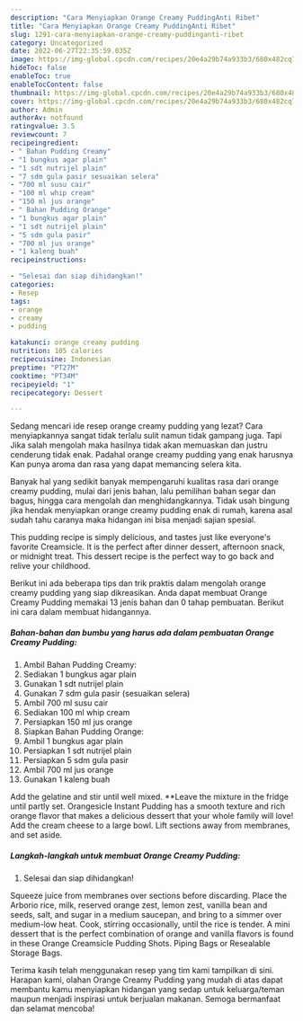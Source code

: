 ```yaml
---
description: "Cara Menyiapkan Orange Creamy PuddingAnti Ribet"
title: "Cara Menyiapkan Orange Creamy PuddingAnti Ribet"
slug: 1291-cara-menyiapkan-orange-creamy-puddinganti-ribet
category: Uncategorized
date: 2022-06-27T22:35:59.035Z
image: https://img-global.cpcdn.com/recipes/20e4a29b74a933b3/680x482cq70/orange-creamy-pudding-foto-resep-utama.jpg
hideToc: false
enableToc: true
enableTocContent: false
thumbnail: https://img-global.cpcdn.com/recipes/20e4a29b74a933b3/680x482cq70/orange-creamy-pudding-foto-resep-utama.jpg
cover: https://img-global.cpcdn.com/recipes/20e4a29b74a933b3/680x482cq70/orange-creamy-pudding-foto-resep-utama.jpg
author: Admin
authorAv: notfound
ratingvalue: 3.5
reviewcount: 7
recipeingredient:
- " Bahan Pudding Creamy"
- "1 bungkus agar plain"
- "1 sdt nutrijel plain"
- "7 sdm gula pasir sesuaikan selera"
- "700 ml susu cair"
- "100 ml whip cream"
- "150 ml jus orange"
- " Bahan Pudding Orange"
- "1 bungkus agar plain"
- "1 sdt nutrijel plain"
- "5 sdm gula pasir"
- "700 ml jus orange"
- "1 kaleng buah"
recipeinstructions:

- "Selesai dan siap dihidangkan!"
categories:
- Resep
tags:
- orange
- creamy
- pudding

katakunci: orange creamy pudding 
nutrition: 105 calories
recipecuisine: Indonesian
preptime: "PT27M"
cooktime: "PT34M"
recipeyield: "1"
recipecategory: Dessert

---
```



Sedang mencari ide resep orange creamy pudding yang lezat? Cara menyiapkannya sangat tidak terlalu sulit namun tidak gampang juga. Tapi Jika salah mengolah maka hasilnya tidak akan memuaskan dan justru cenderung tidak enak. Padahal orange creamy pudding yang enak harusnya Kan punya aroma dan rasa yang dapat memancing selera kita.


Banyak hal yang sedikit banyak mempengaruhi kualitas rasa dari orange creamy pudding, mulai dari jenis bahan, lalu pemilihan bahan segar dan bagus, hingga cara mengolah dan menghidangkannya. Tidak usah bingung jika hendak menyiapkan orange creamy pudding enak di rumah, karena asal sudah tahu caranya maka hidangan ini bisa menjadi sajian spesial.

This pudding recipe is simply delicious, and tastes just like everyone&#39;s favorite Creamsicle. It is the perfect after dinner dessert, afternoon snack, or midnight treat. This dessert recipe is the perfect way to go back and relive your childhood.


Berikut ini ada beberapa tips dan trik praktis dalam mengolah orange creamy pudding yang siap dikreasikan. Anda dapat membuat Orange Creamy Pudding memakai 13 jenis bahan dan 0 tahap pembuatan. Berikut ini cara dalam membuat hidangannya.

<!--inarticleads1-->

##### Bahan-bahan dan bumbu yang harus ada dalam pembuatan Orange Creamy Pudding:

1. Ambil  Bahan Pudding Creamy:
1. Sediakan 1 bungkus agar plain
1. Gunakan 1 sdt nutrijel plain
1. Gunakan 7 sdm gula pasir (sesuaikan selera)
1. Ambil 700 ml susu cair
1. Sediakan 100 ml whip cream
1. Persiapkan 150 ml jus orange
1. Siapkan  Bahan Pudding Orange:
1. Ambil 1 bungkus agar plain
1. Persiapkan 1 sdt nutrijel plain
1. Persiapkan 5 sdm gula pasir
1. Ambil 700 ml jus orange
1. Gunakan 1 kaleng buah


Add the gelatine and stir until well mixed. **Leave the mixture in the fridge until partly set. Orangesicle Instant Pudding has a smooth texture and rich orange flavor that makes a delicious dessert that your whole family will love! Add the cream cheese to a large bowl. Lift sections away from membranes, and set aside. 

<!--inarticleads2-->

##### Langkah-langkah untuk membuat Orange Creamy Pudding:


1. Selesai dan siap dihidangkan!

Squeeze juice from membranes over sections before discarding. Place the Arborio rice, milk, reserved orange zest, lemon zest, vanilla bean and seeds, salt, and sugar in a medium saucepan, and bring to a simmer over medium-low heat. Cook, stirring occasionally, until the rice is tender. A mini dessert that is the perfect combination of orange and vanilla flavors is found in these Orange Creamsicle Pudding Shots. Piping Bags or Resealable Storage Bags. 

Terima kasih telah menggunakan resep yang tim kami tampilkan di sini. Harapan kami, olahan Orange Creamy Pudding yang mudah di atas dapat membantu kamu menyiapkan hidangan yang sedap untuk keluarga/teman maupun menjadi inspirasi untuk berjualan makanan. Semoga bermanfaat dan selamat mencoba!
